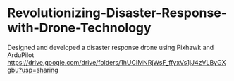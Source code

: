 # Revolutionizing-Disaster-Response-with-Drone-Technology
Designed and developed a disaster response drone using Pixhawk and ArduPilot
https://drive.google.com/drive/folders/1hUCIMNRjWsF_ffyxVs1jJ4zVLByGXgbu?usp=sharing
